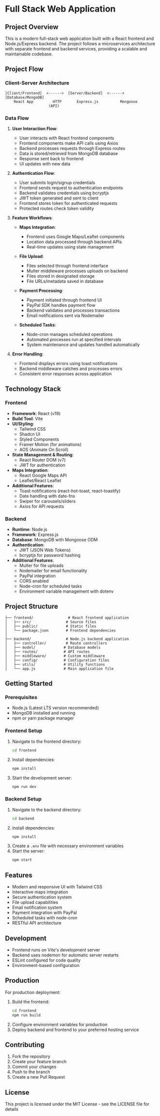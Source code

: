 # Full Stack Web Application

## Project Overview
This is a modern full-stack web application built with a React frontend and Node.js/Express backend. The project follows a microservices architecture with separate frontend and backend services, providing a scalable and maintainable codebase.

## Project Flow

### Client-Server Architecture
```
[Client/Frontend]  <------>  [Server/Backend]  <------>  [Database/MongoDB]
    React App         HTTP       Express.js          Mongoose
                    (API)
```

### Data Flow
1. **User Interaction Flow**:
   - User interacts with React frontend components
   - Frontend components make API calls using Axios
   - Backend processes requests through Express routes
   - Data is stored/retrieved from MongoDB database
   - Response sent back to frontend
   - UI updates with new data

2. **Authentication Flow**:
   - User submits login/signup credentials
   - Frontend sends request to authentication endpoints
   - Backend validates credentials using bcryptjs
   - JWT token generated and sent to client
   - Frontend stores token for authenticated requests
   - Protected routes check token validity

3. **Feature Workflows**:
   - **Maps Integration**:
     - Frontend uses Google Maps/Leaflet components
     - Location data processed through backend APIs
     - Real-time updates using state management

   - **File Upload**:
     - Files selected through frontend interface
     - Multer middleware processes uploads on backend
     - Files stored in designated storage
     - File URLs/metadata saved in database

   - **Payment Processing**:
     - Payment initiated through frontend UI
     - PayPal SDK handles payment flow
     - Backend validates and processes transactions
     - Email notifications sent via Nodemailer

   - **Scheduled Tasks**:
     - Node-cron manages scheduled operations
     - Automated processes run at specified intervals
     - System maintenance and updates handled automatically

4. **Error Handling**:
   - Frontend displays errors using toast notifications
   - Backend middleware catches and processes errors
   - Consistent error responses across application

## Technology Stack

### Frontend
- **Framework**: React (v19)
- **Build Tool**: Vite
- **UI/Styling**:
  - Tailwind CSS
  - Shadcn UI
  - Styled Components
  - Framer Motion (for animations)
  - AOS (Animate On Scroll)
- **State Management & Routing**:
  - React Router DOM (v7)
  - JWT for authentication
- **Maps Integration**:
  - React Google Maps API
  - Leaflet/React Leaflet
- **Additional Features**:
  - Toast notifications (react-hot-toast, react-toastify)
  - Date handling with date-fns
  - Swiper for carousels/sliders
  - Axios for API requests

### Backend
- **Runtime**: Node.js
- **Framework**: Express.js
- **Database**: MongoDB with Mongoose ODM
- **Authentication**: 
  - JWT (JSON Web Tokens)
  - bcryptjs for password hashing
- **Additional Features**:
  - Multer for file uploads
  - Nodemailer for email functionality
  - PayPal integration
  - CORS enabled
  - Node-cron for scheduled tasks
  - Environment variable management with dotenv

## Project Structure

```
├── frontend/                # React frontend application
│   ├── src/                # Source files
│   ├── public/             # Static files
│   └── package.json        # Frontend dependencies
│
├── backend/                # Node.js backend application
│   ├── controller/         # Route controllers
│   ├── model/             # Database models
│   ├── routes/            # API routes
│   ├── middleware/        # Custom middleware
│   ├── config/            # Configuration files
│   ├── utils/             # Utility functions
│   └── app.js             # Main application file
```

## Getting Started

### Prerequisites
- Node.js (Latest LTS version recommended)
- MongoDB installed and running
- npm or yarn package manager

### Frontend Setup
1. Navigate to the frontend directory:
   ```bash
   cd frontend
   ```
2. Install dependencies:
   ```bash
   npm install
   ```
3. Start the development server:
   ```bash
   npm run dev
   ```

### Backend Setup
1. Navigate to the backend directory:
   ```bash
   cd backend
   ```
2. Install dependencies:
   ```bash
   npm install
   ```
3. Create a `.env` file with necessary environment variables
4. Start the server:
   ```bash
   npm start
   ```

## Features
- Modern and responsive UI with Tailwind CSS
- Interactive maps integration
- Secure authentication system
- File upload capabilities
- Email notification system
- Payment integration with PayPal
- Scheduled tasks with node-cron
- RESTful API architecture

## Development
- Frontend runs on Vite's development server
- Backend uses nodemon for automatic server restarts
- ESLint configured for code quality
- Environment-based configuration

## Production
For production deployment:
1. Build the frontend:
   ```bash
   cd frontend
   npm run build
   ```
2. Configure environment variables for production
3. Deploy backend and frontend to your preferred hosting service

## Contributing
1. Fork the repository
2. Create your feature branch
3. Commit your changes
4. Push to the branch
5. Create a new Pull Request

## License
This project is licensed under the MIT License - see the LICENSE file for details 